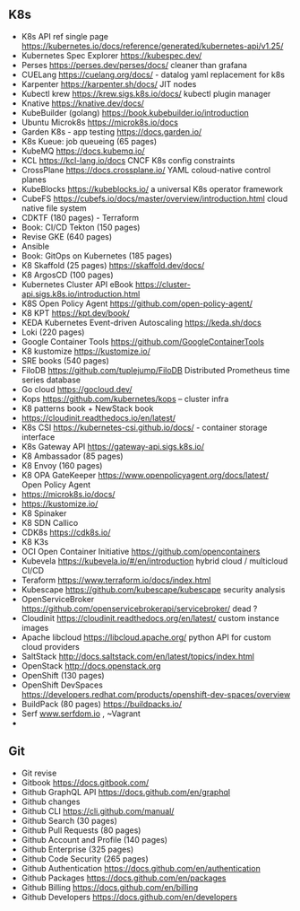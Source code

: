 ## K8s
-  K8s API ref single page https://kubernetes.io/docs/reference/generated/kubernetes-api/v1.25/
-  Kubernetes Spec Explorer https://kubespec.dev/ 
-  Perses https://perses.dev/perses/docs/  cleaner than grafana
-  CUELang https://cuelang.org/docs/ - datalog yaml replacement for k8s
-  Karpenter https://karpenter.sh/docs/ JIT nodes
-  Kubectl krew https://krew.sigs.k8s.io/docs/ kubectl plugin manager
-  Knative https://knative.dev/docs/
-  KubeBuilder (golang) https://book.kubebuilder.io/introduction 
-  Ubuntu Microk8s https://microk8s.io/docs 
-  Garden K8s - app testing https://docs.garden.io/ 
-  K8s Kueue: job queueing (65 pages)
-  KubeMQ https://docs.kubemq.io/ 
-  KCL https://kcl-lang.io/docs CNCF K8s config constraints
-  CrossPlane https://docs.crossplane.io/ YAML coloud-native control planes
-  KubeBlocks https://kubeblocks.io/  a universal K8s operator framework
-  CubeFS https://cubefs.io/docs/master/overview/introduction.html cloud native file system
-  CDKTF (180 pages) - Terraform
-  Book: CI/CD Tekton (150 pages)
-  Revise GKE (640 pages)
-  Ansible
-  Book: GitOps on Kubernetes (185 pages)
-  K8 Skaffold (25 pages) https://skaffold.dev/docs/
-  K8 ArgosCD (100 pages)
-  Kubernetes Cluster API eBook https://cluster-api.sigs.k8s.io/introduction.html 
-  K8S Open Policy Agent https://github.com/open-policy-agent/
-  K8 KPT https://kpt.dev/book/ 
-  KEDA Kubernetes Event-driven Autoscaling https://keda.sh/docs 
-  Loki (220 pages)
-  Google Container Tools https://github.com/GoogleContainerTools
-  K8 kustomize https://kustomize.io/ 
-  SRE books (540 pages)
-  FiloDB https://github.com/tuplejump/FiloDB Distributed Prometheus time series database
-  Go cloud https://gocloud.dev/
-  Kops https://github.com/kubernetes/kops – cluster infra
-  K8 patterns book + NewStack book
-  https://cloudinit.readthedocs.io/en/latest/ 
-  K8s CSI https://kubernetes-csi.github.io/docs/ - container storage interface
-  K8s Gateway API https://gateway-api.sigs.k8s.io/ 
-  K8 Ambassador (85 pages)
-  K8 Envoy (160 pages)
-  K8 OPA GateKeeper  https://www.openpolicyagent.org/docs/latest/ Open Policy Agent 
-  https://microk8s.io/docs/
-  https://kustomize.io/ 
-  K8 Spinaker
-  K8 SDN Callico
-  CDK8s https://cdk8s.io/ 
-  K8 K3s
-  OCI Open Container Initiative https://github.com/opencontainers
-  Kubevela https://kubevela.io/#/en/introduction hybrid cloud / multicloud CI/CD
-  Teraform https://www.terraform.io/docs/index.html 
-  Kubescape https://github.com/kubescape/kubescape security analysis
-  OpenServiceBroker https://github.com/openservicebrokerapi/servicebroker/ dead ?
-  Cloudinit https://cloudinit.readthedocs.org/en/latest/ custom instance images
-  Apache libcloud https://libcloud.apache.org/ python API for custom cloud providers
-  SaltStack http://docs.saltstack.com/en/latest/topics/index.html
-  OpenStack http://docs.openstack.org 
-  OpenShift (130 pages)
-  OpenShift DevSpaces https://developers.redhat.com/products/openshift-dev-spaces/overview 
-  BuildPack (80 pages) https://buildpacks.io/
-  Serf www.serfdom.io , ~Vagrant
-  
## Git
-  Git revise
-  Gitbook https://docs.gitbook.com/ 
-  Github GraphQL API https://docs.github.com/en/graphql
-  Github changes
-  Github CLI https://cli.github.com/manual/
-  Github Search (30 pages) 
-  Github Pull Requests (80 pages)
-  Github Account and Profile (140 pages)
-  Github Enterprise (325 pages)
-  Github Code Security (265 pages)
-  Github Authentication https://docs.github.com/en/authentication 
-  Github Packages https://docs.github.com/en/packages 
-  Github Billing https://docs.github.com/en/billing 
-  Github Developers https://docs.github.com/en/developers 
